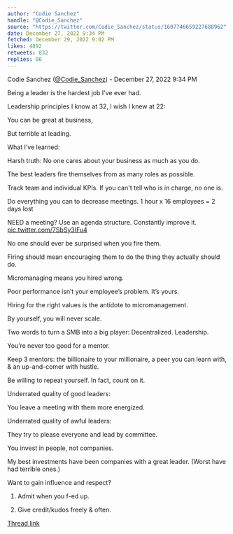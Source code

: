 ```yaml
---
author: "Codie Sanchez"
handle: "@Codie_Sanchez"
source: "https://twitter.com/Codie_Sanchez/status/1607746659227688962"
date: December 27, 2022 9:34 PM
fetched: December 29, 2022 9:02 PM
likes: 4892
retweets: 832
replies: 86
---
```

Codie Sanchez ([@Codie_Sanchez](https://twitter.com/Codie_Sanchez)) - December 27, 2022 9:34 PM

Being a leader is the hardest job I’ve ever had. 

Leadership principles I know at 32, I wish I knew at 22:

You can be great at business,

But terrible at leading.

What I’ve learned:

Harsh truth: No one cares about your business as much as you do.

The best leaders fire themselves from as many roles as possible.

Track team and individual KPIs. If you can't tell who is in charge, no one is.

Do everything you can to decrease meetings. 
1 hour x 16 employees = 2 days lost

NEED a meeting? Use an agenda structure. Constantly improve it. [pic.twitter.com/7SbSy3IFu4](https://twitter.com/Codie_Sanchez/status/1607746678882242565/photo/1)

No one should ever be surprised when you fire them.

Firing should mean encouraging them to do the thing they actually should do.

Micromanaging means you hired wrong.

Poor performance isn’t your employee’s problem. It’s yours.

Hiring for the right values is the antidote to micromanagement.

By yourself, you will never scale.

Two words to turn a SMB into a big player: Decentralized. Leadership.

You’re never too good for a mentor.

Keep 3 mentors: the billionaire to your millionaire, a peer you can learn with, & an up-and-comer with hustle.

Be willing to repeat yourself. In fact, count on it.

Underrated quality of good leaders:

You leave a meeting with them more energized.

Underrated quality of awful leaders:

They try to please everyone and lead by committee.

You invest in people, not companies.

My best investments have been companies with a great leader. (Worst have had terrible ones.)

Want to gain influence and respect? 

1) Admit when you f-ed up. 

2) Give credit/kudos freely & often.

[Thread link](https://twitter.com/Codie_Sanchez/status/1607746659227688962)